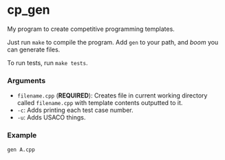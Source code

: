 # cp\_gen

My program to create competitive programming templates.

Just run `make` to compile the program. Add `gen` to your path, and *boom* you can generate files.

To run tests, run `make tests`.

### Arguments
* `filename.cpp` (<b>REQUIRED</b>): Creates file in current working directory called `filename.cpp` with template contents outputted to it.
* `-c`: Adds printing each test case number.
* `-u`: Adds USACO things.

### Example

`gen A.cpp`